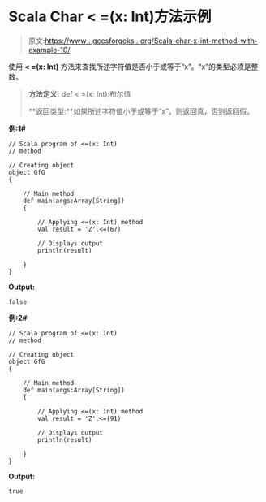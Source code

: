 # Scala Char < =(x: Int)方法示例

> 原文:[https://www . geesforgeks . org/Scala-char-x-int-method-with-example-10/](https://www.geeksforgeeks.org/scala-char-x-int-method-with-example-10/)

使用 **< =(x: Int)** 方法来查找所述字符值是否小于或等于“x”。“x”的类型必须是整数。

> **方法定义:** def < =(x: Int):布尔值
> 
> **返回类型:**如果所述字符值小于或等于“x”，则返回真，否则返回假。

**例:1#**

```
// Scala program of <=(x: Int)
// method

// Creating object
object GfG
{ 

    // Main method
    def main(args:Array[String])
    {

        // Applying <=(x: Int) method 
        val result = 'Z'.<=(67)

        // Displays output
        println(result)

    }
} 
```

**Output:**

```
false

```

**例:2#**

```
// Scala program of <=(x: Int)
// method

// Creating object
object GfG
{ 

    // Main method
    def main(args:Array[String])
    {

        // Applying <=(x: Int) method
        val result = 'Z'.<=(91)

        // Displays output
        println(result)

    }
} 
```

**Output:**

```
true

```